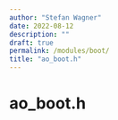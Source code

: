 ```yaml
---
author: "Stefan Wagner"
date: 2022-08-12
description: ""
draft: true
permalink: /modules/boot/
title: "ao_boot.h"
---
```


# ao_boot.h
